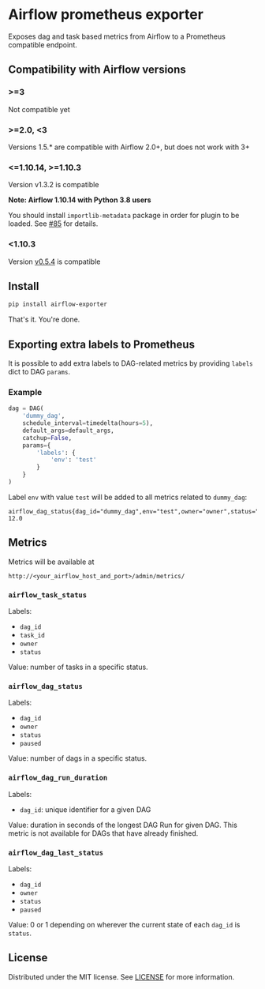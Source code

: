 # Airflow prometheus exporter

Exposes dag and task based metrics from Airflow to a Prometheus compatible endpoint.

## Compatibility with Airflow versions

### >=3

Not compatible yet

### >=2.0, <3

Versions 1.5.* are compatible with Airflow 2.0+, but does not work with 3+

### <=1.10.14, >=1.10.3

Version v1.3.2 is compatible

**Note: Airflow 1.10.14 with Python 3.8 users**

You should install `importlib-metadata` package in order for plugin to be
loaded. See [#85](https://github.com/epoch8/airflow-exporter/issues/85) for
details.

### <1.10.3

Version [v0.5.4](https://github.com/epoch8/airflow-exporter/releases/tag/v0.5.4)
is compatible

## Install

```sh
pip install airflow-exporter
```

That's it. You're done.

## Exporting extra labels to Prometheus

It is possible to add extra labels to DAG-related metrics by providing `labels`
dict to DAG `params`.

### Example

```python
dag = DAG(
    'dummy_dag',
    schedule_interval=timedelta(hours=5),
    default_args=default_args,
    catchup=False,
    params={
        'labels': {
            'env': 'test'
        }
    }
)
```

Label `env` with value `test` will be added to all metrics related to
`dummy_dag`:

```
airflow_dag_status{dag_id="dummy_dag",env="test",owner="owner",status="running"} 12.0
```

## Metrics

Metrics will be available at 

```
http://<your_airflow_host_and_port>/admin/metrics/
```

### `airflow_task_status`

Labels:

* `dag_id`
* `task_id`
* `owner`
* `status`

Value: number of tasks in a specific status.

### `airflow_dag_status`

Labels:

* `dag_id`
* `owner`
* `status`
* `paused`

Value: number of dags in a specific status.

### `airflow_dag_run_duration`

Labels:

* `dag_id`: unique identifier for a given DAG

Value: duration in seconds of the longest DAG Run for given DAG. This metric 
is not available for DAGs that have already finished.

### `airflow_dag_last_status`

Labels:

* `dag_id`
* `owner`
* `status`
* `paused`

Value: 0 or 1 depending on wherever the current state of each `dag_id` is `status`.

## License

Distributed under the MIT license. See [LICENSE](LICENSE) for more
information.
